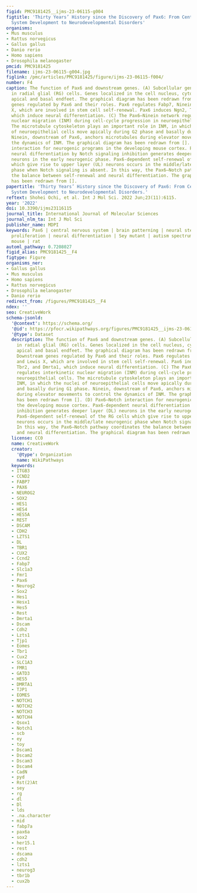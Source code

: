 ```yaml
---
figid: PMC9181425__ijms-23-06115-g004
figtitle: 'Thirty Years’ History since the Discovery of Pax6: From Central Nervous
  System Development to Neurodevelopmental Disorders'
organisms:
- Mus musculus
- Rattus norvegicus
- Gallus gallus
- Danio rerio
- Homo sapiens
- Drosophila melanogaster
pmcid: PMC9181425
filename: ijms-23-06115-g004.jpg
figlink: /pmc/articles/PMC9181425/figure/ijms-23-06115-f004/
number: F4
caption: The function of Pax6 and downstream genes. (A) Subcellular gene localization
  in radial glial (RG) cells. Genes localized in the cell nucleus, cytoplasm, and
  apical and basal endfeet. The graphical diagram has been redrawn from []. (B) Downstream
  genes regulated by Pax6 and their roles. Pax6 regulates Fabp7, Ninein, and Lewis
  X, which are involved in stem cell self-renewal. Pax6 induces Ngn2, Tbr2, and Dmrta1,
  which induce neural differentiation. (C) The Pax6–Ninein network regulates interkinetic
  nuclear migration (INM) during cell-cycle progression in neuroepithelial cells.
  The microtubule cytoskeleton plays an important role in INM, in which the nuclei
  of neuroepithelial cells move apically during G2 phase and basally during G1 phase.
  Ninein, downstream of Pax6, anchors microtubules during elevator movements to control
  the dynamics of INM. The graphical diagram has been redrawn from []. (D) Pax6–Notch
  interaction for neurogenic programs in the developing mouse cortex. Pax6-dependent
  neural differentiation by Notch signaling inhibition generates deeper layer (DL)
  neurons in the early neurogenic phase. Pax6-dependent self-renewal of the RG cells
  which give rise to upper layer (UL) neurons occurs in the middle/late neurogenic
  phase when Notch signaling is absent. In this way, the Pax6–Notch pathway coordinates
  the balance between self-renewal and neural differentiation. The graphical diagram
  has been redrawn from [].
papertitle: 'Thirty Years’ History since the Discovery of Pax6: From Central Nervous
  System Development to Neurodevelopmental Disorders.'
reftext: Shohei Ochi, et al. Int J Mol Sci. 2022 Jun;23(11):6115.
year: '2022'
doi: 10.3390/ijms23116115
journal_title: International Journal of Molecular Sciences
journal_nlm_ta: Int J Mol Sci
publisher_name: MDPI
keywords: Pax6 | central nervous system | brain patterning | neural stem cells | cell
  proliferation | neural differentiation | Sey mutant | autism spectrum disorder |
  mouse | rat
automl_pathway: 0.7208027
figid_alias: PMC9181425__F4
figtype: Figure
organisms_ner:
- Gallus gallus
- Mus musculus
- Homo sapiens
- Rattus norvegicus
- Drosophila melanogaster
- Danio rerio
redirect_from: /figures/PMC9181425__F4
ndex: ''
seo: CreativeWork
schema-jsonld:
  '@context': https://schema.org/
  '@id': https://pfocr.wikipathways.org/figures/PMC9181425__ijms-23-06115-g004.html
  '@type': Dataset
  description: The function of Pax6 and downstream genes. (A) Subcellular gene localization
    in radial glial (RG) cells. Genes localized in the cell nucleus, cytoplasm, and
    apical and basal endfeet. The graphical diagram has been redrawn from []. (B)
    Downstream genes regulated by Pax6 and their roles. Pax6 regulates Fabp7, Ninein,
    and Lewis X, which are involved in stem cell self-renewal. Pax6 induces Ngn2,
    Tbr2, and Dmrta1, which induce neural differentiation. (C) The Pax6–Ninein network
    regulates interkinetic nuclear migration (INM) during cell-cycle progression in
    neuroepithelial cells. The microtubule cytoskeleton plays an important role in
    INM, in which the nuclei of neuroepithelial cells move apically during G2 phase
    and basally during G1 phase. Ninein, downstream of Pax6, anchors microtubules
    during elevator movements to control the dynamics of INM. The graphical diagram
    has been redrawn from []. (D) Pax6–Notch interaction for neurogenic programs in
    the developing mouse cortex. Pax6-dependent neural differentiation by Notch signaling
    inhibition generates deeper layer (DL) neurons in the early neurogenic phase.
    Pax6-dependent self-renewal of the RG cells which give rise to upper layer (UL)
    neurons occurs in the middle/late neurogenic phase when Notch signaling is absent.
    In this way, the Pax6–Notch pathway coordinates the balance between self-renewal
    and neural differentiation. The graphical diagram has been redrawn from [].
  license: CC0
  name: CreativeWork
  creator:
    '@type': Organization
    name: WikiPathways
  keywords:
  - ITGB3
  - CCND2
  - FABP7
  - PAX6
  - NEUROG2
  - SOX2
  - HES1
  - HES4
  - HES5A
  - REST
  - DSCAM
  - CDH2
  - LZTS1
  - DL
  - TBR1
  - CUX2
  - Ccnd2
  - Fabp7
  - Slc1a3
  - Fmr1
  - Pax6
  - Neurog2
  - Sox2
  - Hes1
  - Hesx1
  - Hes5
  - Rest
  - Dmrta1
  - Dscam
  - Cdh2
  - Lzts1
  - Tjp1
  - Eomes
  - Tbr1
  - Cux2
  - SLC1A3
  - FMR1
  - GATD3
  - HES5
  - DMRTA1
  - TJP1
  - EOMES
  - NOTCH1
  - NOTCH2
  - NOTCH3
  - NOTCH4
  - Qsox1
  - Notch1
  - scb
  - ey
  - toy
  - Dscam1
  - Dscam2
  - Dscam3
  - Dscam4
  - CadN
  - pyd
  - Rst(2)At
  - sey
  - rg
  - dl
  - Dl
  - lds
  - .na.character
  - mid
  - fabp7a
  - pax6a
  - sox2
  - her15.1
  - rest
  - dscama
  - cdh2
  - lzts1
  - neurog3
  - tbr1b
  - cux2b
---
```

